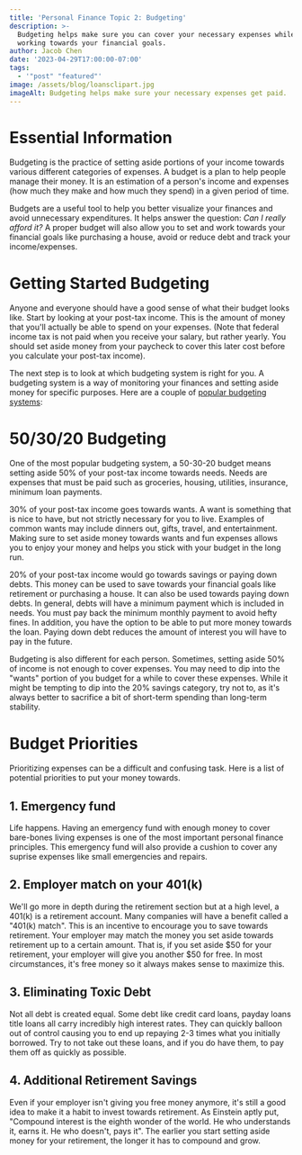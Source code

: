 ```yaml
---
title: 'Personal Finance Topic 2: Budgeting'
description: >-
  Budgeting helps make sure you can cover your necessary expenses while also
  working towards your financial goals.
author: Jacob Chen
date: '2023-04-29T17:00:00-07:00'
tags:
  - '"post" "featured"'
image: /assets/blog/loansclipart.jpg
imageAlt: Budgeting helps make sure your necessary expenses get paid.
---
```

# Essential Information

Budgeting is the practice of setting aside portions of your income towards various different categories of expenses. A budget is a plan to help people manage their money. It is an estimation of a person's income and expenses (how much they make and how much they spend) in a given period of time. 

Budgets are a useful tool to help you better visualize your finances and avoid unnecessary expenditures. It helps answer the question: _Can I really afford it?_ A proper budget will also allow you to set and work towards your financial goals like purchasing a house, avoid or reduce debt and track your income/expenses. 

# Getting Started Budgeting

Anyone and everyone should have a good sense of what their budget looks like. Start by looking at your post-tax income. This is the amount of money that you'll actually be able to spend on your expenses. (Note that federal income tax is not paid when you receive your salary, but rather yearly. You should set aside money from your paycheck to cover this later cost before you calculate your post-tax income).

The next step is to look at which budgeting system is right for you. A budgeting system is a way of monitoring your finances and setting aside money for specific purposes. Here are a couple of [popular budgeting systems](https://srfs.upenn.edu/financial-wellness/browse-topics/budgeting/popular-budgeting-strategies):

# 50/30/20 Budgeting

One of the most popular budgeting system, a 50-30-20 budget means setting aside 50% of your post-tax income towards needs. Needs are expenses that must be paid such as groceries, housing, utilities, insurance, minimum loan payments. 

30% of your post-tax income goes towards wants. A want is something that is nice to have, but not strictly necessary for you to live. Examples of common wants may include dinners out, gifts, travel, and entertainment. Making sure to set aside money towards wants and fun expenses allows you to enjoy your money and helps you stick with your budget in the long run.

20% of your post-tax income would go towards savings or paying down debts. This money can be used to save towards your financial goals like retirement or purchasing a house. It can also be used towards paying down debts. In general, debts will have a minimum payment which is included in needs. You must pay back the minimum monthly payment to avoid hefty fines. In addition, you have the option to be able to put more money towards the loan. Paying down debt reduces the amount of interest you will have to pay in the future.

Budgeting is also different for each person. Sometimes, setting aside 50% of income is not enough to cover expenses. You may need to dip into the "wants" portion of you budget for a while to cover these expenses. While it might be tempting to dip into the 20% savings category, try not to, as it's always better to sacrifice a bit of short-term spending than long-term stability.

# Budget Priorities

Prioritizing expenses can be a difficult and confusing task. Here is a list of potential priorities to put your money towards.

## 1. Emergency fund

Life happens. Having an emergency fund with enough money to cover bare-bones living expenses is one of the most important personal finance principles. This emergency fund will also provide a cushion to cover any suprise expenses like small emergencies and repairs.

## 2. Employer match on your 401(k)

We'll go more in depth during the retirement section but at a high level, a 401(k) is a retirement account. Many companies will have a benefit called a "401(k) match". This is an incentive to encourage you to save towards retirement. Your employer may match the money you set aside towards retirement up to a certain amount. That is, if you set aside $50 for your retirement, your employer will give you another $50 for free. In most circumstances, it's free money so it always makes sense to maximize this.

## 3. Eliminating Toxic Debt

Not all debt is created equal. Some debt like credit card loans, payday loans title loans all carry incredibly high interest rates. They can quickly balloon out of control causing you to end up repaying 2-3 times what you initially borrowed. Try to not take out these loans, and if you do have them, to pay them off as quickly as possible. 

## 4. Additional Retirement Savings

Even if your employer isn't giving you free money anymore, it's still a good idea to make it a habit to invest towards retirement. As Einstein aptly put, "Compound interest is the eighth wonder of the world. He who understands it, earns it. He who doesn't, pays it". The earlier you start setting aside money for your retirement, the longer it has to compound and grow.
